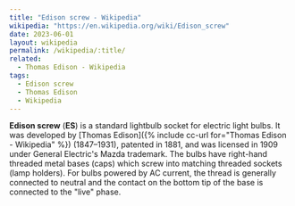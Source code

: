 ```yaml
---
title: "Edison screw - Wikipedia"
wikipedia: "https://en.wikipedia.org/wiki/Edison_screw"
date: 2023-06-01
layout: wikipedia
permalink: /wikipedia/:title/
related:
  - Thomas Edison - Wikipedia
tags:
  - Edison screw
  - Thomas Edison
  - Wikipedia
---
```

**Edison screw** (**ES**) is a standard lightbulb socket for electric light bulbs. It was developed by [Thomas Edison]({% include cc-url for="Thomas Edison - Wikipedia" %}) (1847–1931), patented in 1881, and was licensed in 1909 under General Electric's Mazda trademark. The bulbs have right-hand threaded metal bases (caps) which screw into matching threaded sockets (lamp holders). For bulbs powered by AC current, the thread is generally connected to neutral and the contact on the bottom tip of the base is connected to the "live" phase.